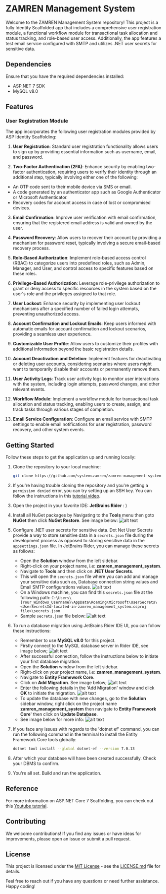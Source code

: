 # ZAMREN Management System

Welcome to the ZAMREN Management System repository! This project is a fully Identity Scaffolded app that includes a comprehensive user registration module, a functional workflow module for transactional task allocation and status tracking, and role-based user access. Additionally, the app features a test email service configured with SMTP and utilizes .NET user secrets for sensitive data.

## Dependencies

Ensure that you have the required dependencies installed:

- ASP.NET 7 SDK
- MySQL v8.0

## Features

### User Registration Module

The app incorporates the following user registration modules provided by ASP Identity Scaffolding:

1. **User Registration**: Standard user registration functionality allows users to sign up by providing essential information such as username, email, and password.

2. **Two-Factor Authentication (2FA)**: Enhance security by enabling two-factor authentication, requiring users to verify their identity through an additional step, typically involving either one of the following:
- An OTP code sent to their mobile device via SMS or email.
- A code generated by an authenticator app such as Google Authenticator or Microsoft Authenticator.
- Recovery codes for account access in case of lost or compromised devices.

3. **Email Confirmation**: Improve user verification with email confirmation, ensuring that the registered email address is valid and owned by the user.

4. **Password Recovery**: Allow users to recover their account by providing a mechanism for password reset, typically involving a secure email-based recovery process.

6. **Role-Based Authorization**: Implement role-based access control (RBAC) to categorize users into predefined roles, such as Admin, Manager, and User, and control access to specific features based on these roles.

7. **Privilege-Based Authorization**: Leverage role-privilege authorization to grant or deny access to specific resources in the system based on the user's role and the privileges assigned to that role.

8. **User Lockout**: Enhance security by implementing user lockout mechanisms after a specified number of failed login attempts, preventing unauthorized access.

9. **Account Confirmation and Lockout Emails**: Keep users informed with automatic emails for account confirmation and lockout scenarios, providing a seamless user experience.

10. **Customizable User Profile**: Allow users to customize their profiles with additional information beyond the basic registration details.

12. **Account Deactivation and Deletion**: Implement features for deactivating or deleting user accounts, considering scenarios where users might want to temporarily disable their accounts or permanently remove them.

13. **User Activity Logs**: Track user activity logs to monitor user interactions with the system, including login attempts, password changes, and other relevant events.
14. **Workflow Module**: Implement a workflow module for transactional task allocation and status tracking, enabling users to create, assign, and track tasks through various stages of completion.
15. **Email Service Configuration**: Configure an email service with SMTP settings to enable email notifications for user registration, password recovery, and other system events.

## Getting Started

Follow these steps to get the application up and running locally:

1. Clone the repository to your local machine:

   ```bash
   git clone https://github.com/systemszamren/zamren-management-system.git
   ```
2. If you're having trouble cloning the repository and you're getting a `permission denied` error, you can try setting up an SSH key. You can follow the instructions in this [tutorial video](https://youtu.be/ePCBuIQJAUc?si=Ly6h1uq83T64h5G7).

2. Open the project in your favorite IDE: **JetBrains Rider** : )

3. Install all NuGet packages by Navigating to the **Tools** menu then goto **NuGet** then click **NuGet Restore**. See image below:
![alt text](zamren_management_system/wwwroot/img/readme-assets/image7.png)

4. Configure .NET user secrets for sensitive data. Dot Net User Secrets provide a way to store sensitive data in a `secrets.json` file during the development process as opposed to storing sensitive data in the `appsettings.json` file. In JetBrains Rider, you can manage these secrets as follows:

   - Open the **Solution** window from the left sidebar.
   - Right-click on your project name, i.e: **zamren_management_system**.
   - Navigate to **Tools** and then click on **.NET User Secrets**.
   - This will open the `secrets.json` file where you can add and manage your sensitive data such as, Database connection string values and Email SMTP configurations values.
     ![alt text](zamren_management_system/wwwroot/img/readme-assets/image-1.png)
   - On a Windows machine, you can find this `secrets.json` file at the following path: `C:\Users\{Your_Windows_Username}\AppData\Roaming\Microsoft\UserSecrets\<UserSecretsId-located-in-zamren_management_system.csproj file>\secrets.json`
   - Sample `secrets.json` file below:
     ![alt text](zamren_management_system/wwwroot/img/readme-assets/image6.png)

5. To run a database migration using JetBrains Rider IDE UI, you can follow these instructions:

   - Remember to use **MySQL v8.0** for this project.
   - Firstly connect to the MySQL database server in Rider IDE, see image below;
     ![alt text](<zamren_management_system/wwwroot/img/readme-assets/Screenshot 2024-03-18 022632.png>)
   - After successful connection, follow the instructions below to initiate your first database migration.
   - Open the **Solution** window from the left sidebar.
   - Right-click on your project name, i.e: **zamren_management_system**.
   - Navigate to **Entity Framework Core**.
   - Click on **Add Migration**. See image below;
     ![alt text](zamren_management_system/wwwroot/img/readme-assets/image.png)
   - Enter the following details in the 'Add Migration' window and click **OK** to initiate the migration.
     ![alt text](zamren_management_system/wwwroot/img/readme-assets/image4.png)
   - To update the database with new changes, go to the **Solution** sidebar window, right click on the project name **zamren_management_system** then navigate to **Entity Framework Core**' then click on **Update Database**.
   - See image below for more info:
     ![alt text](zamren_management_system/wwwroot/img/readme-assets/image8.png)

6. If you face any issues with regards to the 'dotnet ef' command, you can run the following command in the terminal to install the Entity Framework Core tools globally:
   ```bash
   dotnet tool install --global dotnet-ef --version 7.0.13
   ```
   
7. After which your database will have been created successfully. Check your DBMS to confirm.

6. You're all set. Build and run the application.


## Reference

For more information on ASP.NET Core 7 Scaffolding, you can check out this [Youtube tutorial](https://youtu.be/wzaoQiS_9dI?si=lUfB1E71kM1BxfKw).

## Contributing

We welcome contributions! If you find any issues or have ideas for improvements, please open an issue or submit a pull request.

## License

This project is licensed under the [MIT License](LICENSE.md) - see the [LICENSE.md](LICENSE.md) file for details.

Feel free to reach out if you have any questions or need further assistance. Happy coding!
